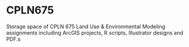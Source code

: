 # CPLN675

Storage space of CPLN 675 Land Use & Environmental Modeling assignments including ArcGIS projects, R scripts, Illustrator designs and PDF.s
